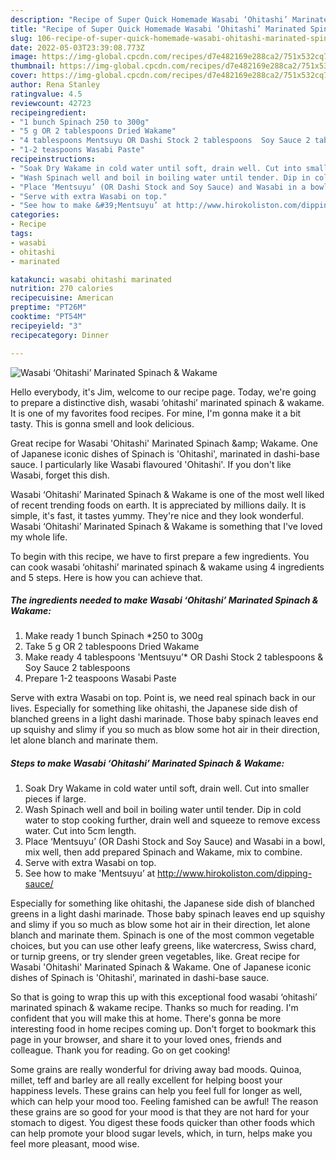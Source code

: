 ```yaml
---
description: "Recipe of Super Quick Homemade Wasabi ‘Ohitashi’ Marinated Spinach &amp;amp; Wakame"
title: "Recipe of Super Quick Homemade Wasabi ‘Ohitashi’ Marinated Spinach &amp;amp; Wakame"
slug: 106-recipe-of-super-quick-homemade-wasabi-ohitashi-marinated-spinach-and-amp-wakame
date: 2022-05-03T23:39:08.773Z
image: https://img-global.cpcdn.com/recipes/d7e482169e288ca2/751x532cq70/wasabi-ohitashi-marinated-spinach-wakame-recipe-main-photo.jpg
thumbnail: https://img-global.cpcdn.com/recipes/d7e482169e288ca2/751x532cq70/wasabi-ohitashi-marinated-spinach-wakame-recipe-main-photo.jpg
cover: https://img-global.cpcdn.com/recipes/d7e482169e288ca2/751x532cq70/wasabi-ohitashi-marinated-spinach-wakame-recipe-main-photo.jpg
author: Rena Stanley
ratingvalue: 4.5
reviewcount: 42723
recipeingredient:
- "1 bunch Spinach 250 to 300g"
- "5 g OR 2 tablespoons Dried Wakame"
- "4 tablespoons Mentsuyu OR Dashi Stock 2 tablespoons  Soy Sauce 2 tablespoons"
- "1-2 teaspoons Wasabi Paste"
recipeinstructions:
- "Soak Dry Wakame in cold water until soft, drain well. Cut into smaller pieces if large."
- "Wash Spinach well and boil in boiling water until tender. Dip in cold water to stop cooking further, drain well and squeeze to remove excess water. Cut into 5cm length."
- "Place ‘Mentsuyu’ (OR Dashi Stock and Soy Sauce) and Wasabi in a bowl, mix well, then add prepared Spinach and Wakame, mix to combine."
- "Serve with extra Wasabi on top."
- "See how to make &#39;Mentsuyu’ at http://www.hirokoliston.com/dipping-sauce/"
categories:
- Recipe
tags:
- wasabi
- ohitashi
- marinated

katakunci: wasabi ohitashi marinated 
nutrition: 270 calories
recipecuisine: American
preptime: "PT26M"
cooktime: "PT54M"
recipeyield: "3"
recipecategory: Dinner

---
```



![Wasabi ‘Ohitashi’ Marinated Spinach &amp; Wakame](https://img-global.cpcdn.com/recipes/d7e482169e288ca2/751x532cq70/wasabi-ohitashi-marinated-spinach-wakame-recipe-main-photo.jpg)

Hello everybody, it's Jim, welcome to our recipe page. Today, we're going to prepare a distinctive dish, wasabi ‘ohitashi’ marinated spinach &amp; wakame. It is one of my favorites food recipes. For mine, I'm gonna make it a bit tasty. This is gonna smell and look delicious.

Great recipe for Wasabi &#39;Ohitashi&#39; Marinated Spinach &amp;amp; Wakame. One of Japanese iconic dishes of Spinach is &#39;Ohitashi&#39;, marinated in dashi-base sauce. I particularly like Wasabi flavoured &#39;Ohitashi&#39;. If you don&#39;t like Wasabi, forget this dish.

Wasabi ‘Ohitashi’ Marinated Spinach &amp; Wakame is one of the most well liked of recent trending foods on earth. It is appreciated by millions daily. It is simple, it's fast, it tastes yummy. They're nice and they look wonderful. Wasabi ‘Ohitashi’ Marinated Spinach &amp; Wakame is something that I've loved my whole life.


To begin with this recipe, we have to first prepare a few ingredients. You can cook wasabi ‘ohitashi’ marinated spinach &amp; wakame using 4 ingredients and 5 steps. Here is how you can achieve that.

<!--inarticleads1-->

##### The ingredients needed to make Wasabi ‘Ohitashi’ Marinated Spinach &amp; Wakame:

1. Make ready 1 bunch Spinach *250 to 300g
1. Take 5 g OR 2 tablespoons Dried Wakame
1. Make ready 4 tablespoons &#39;Mentsuyu’* OR Dashi Stock 2 tablespoons &amp; Soy Sauce 2 tablespoons
1. Prepare 1-2 teaspoons Wasabi Paste


Serve with extra Wasabi on top. Point is, we need real spinach back in our lives. Especially for something like ohitashi, the Japanese side dish of blanched greens in a light dashi marinade. Those baby spinach leaves end up squishy and slimy if you so much as blow some hot air in their direction, let alone blanch and marinate them. 

<!--inarticleads2-->

##### Steps to make Wasabi ‘Ohitashi’ Marinated Spinach &amp; Wakame:

1. Soak Dry Wakame in cold water until soft, drain well. Cut into smaller pieces if large.
1. Wash Spinach well and boil in boiling water until tender. Dip in cold water to stop cooking further, drain well and squeeze to remove excess water. Cut into 5cm length.
1. Place ‘Mentsuyu’ (OR Dashi Stock and Soy Sauce) and Wasabi in a bowl, mix well, then add prepared Spinach and Wakame, mix to combine.
1. Serve with extra Wasabi on top.
1. See how to make &#39;Mentsuyu’ at http://www.hirokoliston.com/dipping-sauce/


Especially for something like ohitashi, the Japanese side dish of blanched greens in a light dashi marinade. Those baby spinach leaves end up squishy and slimy if you so much as blow some hot air in their direction, let alone blanch and marinate them. Spinach is one of the most common vegetable choices, but you can use other leafy greens, like watercress, Swiss chard, or turnip greens, or try slender green vegetables, like. Great recipe for Wasabi &#39;Ohitashi&#39; Marinated Spinach &amp; Wakame. One of Japanese iconic dishes of Spinach is &#39;Ohitashi&#39;, marinated in dashi-base sauce. 

So that is going to wrap this up with this exceptional food wasabi ‘ohitashi’ marinated spinach &amp; wakame recipe. Thanks so much for reading. I'm confident that you will make this at home. There's gonna be more interesting food in home recipes coming up. Don't forget to bookmark this page in your browser, and share it to your loved ones, friends and colleague. Thank you for reading. Go on get cooking!

Some grains are really wonderful for driving away bad moods. Quinoa, millet, teff and barley are all really excellent for helping boost your happiness levels. These grains can help you feel full for longer as well, which can help your mood too. Feeling famished can be awful! The reason these grains are so good for your mood is that they are not hard for your stomach to digest. You digest these foods quicker than other foods which can help promote your blood sugar levels, which, in turn, helps make you feel more pleasant, mood wise.
